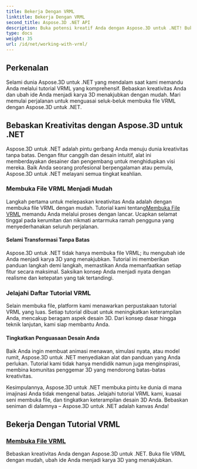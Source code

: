 ```yaml
---
title: Bekerja Dengan VRML
linktitle: Bekerja Dengan VRML
second_title: Aspose.3D .NET API
description: Buka potensi kreatif Anda dengan Aspose.3D untuk .NET! Buka file VRML, ubah konsep Anda menjadi keajaiban 3D. Jelajahi tutorial VRML untuk penguasaan desain yang lancar.
type: docs
weight: 35
url: /id/net/working-with-vrml/
---
```


## Perkenalan

Selami dunia Aspose.3D untuk .NET yang mendalam saat kami memandu Anda melalui tutorial VRML yang komprehensif. Bebaskan kreativitas Anda dan ubah ide Anda menjadi karya 3D menakjubkan dengan mudah. Mari memulai perjalanan untuk menguasai seluk-beluk membuka file VRML dengan Aspose.3D untuk .NET.

## Bebaskan Kreativitas dengan Aspose.3D untuk .NET

Aspose.3D untuk .NET adalah pintu gerbang Anda menuju dunia kreativitas tanpa batas. Dengan fitur canggih dan desain intuitif, alat ini memberdayakan desainer dan pengembang untuk menghidupkan visi mereka. Baik Anda seorang profesional berpengalaman atau pemula, Aspose.3D untuk .NET melayani semua tingkat keahlian.

### Membuka File VRML Menjadi Mudah

 Langkah pertama untuk melepaskan kreativitas Anda adalah dengan membuka file VRML dengan mudah. Tutorial kami tentang[Membuka File VRML](./opening-vrml-file/) memandu Anda melalui proses dengan lancar. Ucapkan selamat tinggal pada kerumitan dan nikmati antarmuka ramah pengguna yang menyederhanakan seluruh perjalanan.

#### Selami Transformasi Tanpa Batas

Aspose.3D untuk .NET tidak hanya membuka file VRML; itu mengubah ide Anda menjadi karya 3D yang menakjubkan. Tutorial ini memberikan panduan langkah demi langkah, memastikan Anda memanfaatkan setiap fitur secara maksimal. Saksikan konsep Anda menjadi nyata dengan realisme dan ketepatan yang tak tertandingi.

### Jelajahi Daftar Tutorial VRML

Selain membuka file, platform kami menawarkan perpustakaan tutorial VRML yang luas. Setiap tutorial dibuat untuk meningkatkan keterampilan Anda, mencakup beragam aspek desain 3D. Dari konsep dasar hingga teknik lanjutan, kami siap membantu Anda. 

#### Tingkatkan Penguasaan Desain Anda

Baik Anda ingin membuat animasi menawan, simulasi nyata, atau model rumit, Aspose.3D untuk .NET menyediakan alat dan panduan yang Anda perlukan. Tutorial kami tidak hanya mendidik namun juga menginspirasi, membina komunitas penggemar 3D yang mendorong batas-batas kreativitas.

Kesimpulannya, Aspose.3D untuk .NET membuka pintu ke dunia di mana imajinasi Anda tidak mengenal batas. Jelajahi tutorial VRML kami, kuasai seni membuka file, dan tingkatkan keterampilan desain 3D Anda. Bebaskan seniman di dalamnya – Aspose.3D untuk .NET adalah kanvas Anda!
## Bekerja Dengan Tutorial VRML
### [Membuka File VRML](./opening-vrml-file/)
Bebaskan kreativitas Anda dengan Aspose.3D untuk .NET. Buka file VRML dengan mudah, ubah ide Anda menjadi karya 3D yang menakjubkan.
